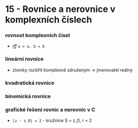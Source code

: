 
# 15 - Rovnice a nerovnice v komplexních číslech


### rovnost komplexních čísel
- _iff_ `a = a, b = b`

### lineární rovnice
- zlomky rozšířit komplexně sdruženým -> jmenovatel reálný

### kvadratická rovnice

### binomická rovnice

### grafické řešení rovnic a nerovnic v C
- `|z - z_0| = 2` - kružnice S = z_0, r = 2
